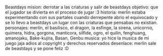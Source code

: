 Beastdays 
mision: derrotar a las criaturas y salir de beastdays
objetivo: que el jugador se divierta en el proceso de jugar :3 
historia: merlin estaba experimentando con sus partales cuando derrepente abrio el equivocado y se lo llevo a beastdays un lugar con las criaturas que pensabas no existian.
personajes: merlin, el basilisco, el dragon, la esfinge, la sirena, unicornio, quimera, hidra, gorgona, manticora, silfide, ogro, el quilin, fenghuang, amanojaku, Bake-kujira, Basan, Genbu
musica: yo hice la musica de mi juego jaja adios al copyright y derechos reservados
desenlace: merlin sale de beastdays y se pone feliz :D 